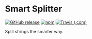 # Smart Splitter

[![GitHub release](https://img.shields.io/github/release/Snooful/Smart-Splitter.svg?style=popout&label=github)](https://github.com/Snooful/Smart-Splitter/releases/latest)
[![npm](https://img.shields.io/npm/v/smart-splitter.svg?style=popout&colorB=red)](https://www.npmjs.com/package/smart-splitter)
[![Travis (.com)](https://img.shields.io/travis/com/Snooful/Smart-Splitter.svg?style=popout)](https://travis-ci.com/Snooful/Smart-Splitter)

Split strings the smarter way.
